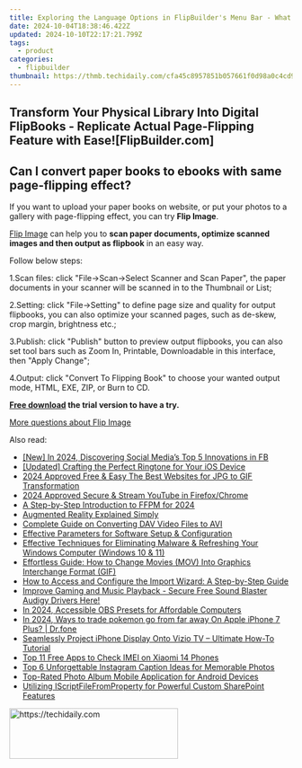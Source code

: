 ```yaml
---
title: Exploring the Language Options in FlipBuilder's Menu Bar - What Languages Are Available?
date: 2024-10-04T18:38:46.422Z
updated: 2024-10-10T22:17:21.799Z
tags:
  - product
categories:
  - flipbuilder
thumbnail: https://thmb.techidaily.com/cfa45c8957851b057661f0d98a0c4cd9830d27a0c465cacef45307df647411ca.jpg
---
```


## Transform Your Physical Library Into Digital FlipBooks - Replicate Actual Page-Flipping Feature with Ease![FlipBuilder.com]

## Can I convert paper books to ebooks with same page-flipping effect?

If you want to upload your paper books on website, or put your photos to a gallery with page-flipping effect, you can try **Flip Image**. 

[Flip Image](https://tools.techidaily.com/flipbuilder/products/) can help you to **scan paper documents, optimize scanned images and then output as flipbook** in an easy way.

Follow below steps:

1.Scan files: click "File->Scan->Select Scanner and Scan Paper", the paper documents in your scanner will be scanned in to the Thumbnail or List;

2.Setting: click "File->Setting" to define page size and quality for output flipbooks, you can also optimize your scanned pages, such as de-skew, crop margin, brightness etc.;

3.Publish: click "Publish" button to preview output flipbooks, you can also set tool bars such as Zoom In, Printable, Downloadable in this interface, then "Apply Change";

4.Output: click "Convert To Flipping Book" to choose your wanted output mode, HTML, EXE, ZIP, or Burn to CD.

**[Free download](https://tools.techidaily.com/flipbuilder/products/) the trial version to have a try.** 

[More questions about Flip Image](https://tools.techidaily.com/flipbuilder/products/)

<ins class="adsbygoogle"
     style="display:block"
     data-ad-format="autorelaxed"
     data-ad-client="ca-pub-7571918770474297"
     data-ad-slot="1223367746"></ins>

<ins class="adsbygoogle"
     style="display:block"
     data-ad-client="ca-pub-7571918770474297"
     data-ad-slot="8358498916"
     data-ad-format="auto"
     data-full-width-responsive="true"></ins>

<span class="atpl-alsoreadstyle">Also read:</span>
<div><ul>
<li><a href="https://facebook-video-recording.techidaily.com/new-in-2024-discovering-social-medias-top-5-innovations-in-fb/"><u>[New] In 2024, Discovering Social Media’s Top 5 Innovations in FB</u></a></li>
<li><a href="https://article-knowledge.techidaily.com/updated-crafting-the-perfect-ringtone-for-your-ios-device/"><u>[Updated] Crafting the Perfect Ringtone for Your iOS Device</u></a></li>
<li><a href="https://fox-helps.techidaily.com/2024-approved-free-and-easy-the-best-websites-for-jpg-to-gif-transformation/"><u>2024 Approved Free & Easy The Best Websites for JPG to GIF Transformation</u></a></li>
<li><a href="https://extra-support.techidaily.com/2024-approved-secure-and-stream-youtube-in-firefoxchrome/"><u>2024 Approved Secure & Stream YouTube in Firefox/Chrome</u></a></li>
<li><a href="https://extra-lessons.techidaily.com/a-step-by-step-introduction-to-ffpm-for-2024/"><u>A Step-by-Step Introduction to FFPM for 2024</u></a></li>
<li><a href="https://article-files.techidaily.com/augmented-reality-explained-simply/"><u>Augmented Reality Explained Simply</u></a></li>
<li><a href="https://fox-place.techidaily.com/complete-guide-on-converting-dav-video-files-to-avi/"><u>Complete Guide on Converting DAV Video Files to AVI</u></a></li>
<li><a href="https://fox-place.techidaily.com/effective-parameters-for-software-setup-and-configuration/"><u>Effective Parameters for Software Setup & Configuration</u></a></li>
<li><a href="https://fox-place.techidaily.com/effective-techniques-for-eliminating-malware-and-refreshing-your-windows-computer-windows-10-and-11/"><u>Effective Techniques for Eliminating Malware & Refreshing Your Windows Computer (Windows 10 & 11)</u></a></li>
<li><a href="https://fox-place.techidaily.com/effortless-guide-how-to-change-movies-mov-into-graphics-interchange-format-gif/"><u>Effortless Guide: How to Change Movies (MOV) Into Graphics Interchange Format (GIF)</u></a></li>
<li><a href="https://fox-place.techidaily.com/how-to-access-and-configure-the-import-wizard-a-step-by-step-guide/"><u>How to Access and Configure the Import Wizard: A Step-by-Step Guide</u></a></li>
<li><a href="https://hardware-updates.techidaily.com/improve-gaming-and-music-playback-secure-free-sound-blaster-audigy-drivers-here/"><u>Improve Gaming and Music Playback - Secure Free Sound Blaster Audigy Drivers Here!</u></a></li>
<li><a href="https://screen-capture.techidaily.com/in-2024-accessible-obs-presets-for-affordable-computers/"><u>In 2024, Accessible OBS Presets for Affordable Computers</u></a></li>
<li><a href="https://ios-pokemon-go.techidaily.com/in-2024-ways-to-trade-pokemon-go-from-far-away-on-apple-iphone-7-plus-drfone-by-drfone-virtual-ios/"><u>In 2024, Ways to trade pokemon go from far away On Apple iPhone 7 Plus? | Dr.fone</u></a></li>
<li><a href="https://fox-place.techidaily.com/seamlessly-project-iphone-display-onto-vizio-tv-ultimate-how-to-tutorial/"><u>Seamlessly Project iPhone Display Onto Vizio TV – Ultimate How-To Tutorial</u></a></li>
<li><a href="https://sim-unlock.techidaily.com/top-11-free-apps-to-check-imei-on-xiaomi-14-phones-by-drfone-android/"><u>Top 11 Free Apps to Check IMEI on Xiaomi 14 Phones</u></a></li>
<li><a href="https://fox-place.techidaily.com/top-6-unforgettable-instagram-caption-ideas-for-memorable-photos/"><u>Top 6 Unforgettable Instagram Caption Ideas for Memorable Photos</u></a></li>
<li><a href="https://fox-place.techidaily.com/top-rated-photo-album-mobile-application-for-android-devices/"><u>Top-Rated Photo Album Mobile Application for Android Devices</u></a></li>
<li><a href="https://fox-place.techidaily.com/utilizing-iscriptfilefromproperty-for-powerful-custom-sharepoint-features/"><u>Utilizing IScriptFileFromProperty for Powerful Custom SharePoint Features</u></a></li>
</ul></div>

<!-- affiliate ads begin -->
<a href="https://aligracehair.sjv.io/c/5597632/2036496/19272" target="_top" id="2036496">
  <img src="//a.impactradius-go.com/display-ad/19272-2036496" border="0" alt="https://techidaily.com" width="300" height="90"/>
</a>
<img height="0" width="0" src="https://aligracehair.sjv.io/i/5597632/2036496/19272" style="position:absolute;visibility:hidden;" border="0" />
<!-- affiliate ads end -->

